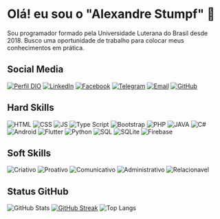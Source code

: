 # Olá! eu sou o "Alexandre Stumpf" 👋
Sou programador formado pela Universidade Luterana do Brasil desde 2018.  Busco uma oportunidade de trabalho para colocar meus conhecimentos em prática.


## Social Media
[![Perfil DIO](https://img.shields.io/badge/PERFIL/DIO-darkblue?style=for-the-badge&logo=dio)](https://www.dio.me/users/portfolio_alexandrestumpf)
[![LinkedIn](https://img.shields.io/badge/LinkedIn-0E76A8?style=for-the-badge&logo=linkedin&logoColor=white)](https://www.linkedin.com/in/alexandrestumpf22)
[![Facebook](https://img.shields.io/badge/Facebook-1877F2?style=for-the-badge&logo=facebook&logoColor=white)](https://www.facebook.com/alexandrestumpf22/)
[![Telegram](https://img.shields.io/badge/Telegram-206cd8?style=for-the-badge&logo=telegram)](https://t.me/alexandrestumpf22)
[![Email](https://img.shields.io/badge/Gmail-D14836?style=for-the-badge&logo=gmail&logoColor=white)](mailto:portfolio.alexandrestumpf@gmail.com?)
[![GitHub](https://img.shields.io/badge/GitHub-black?style=for-the-badge&logo=GitHub)](https://github.com/stumpf-alexandre)


## Hard Skills
![HTML](https://img.shields.io/badge/HTML5-E34F26?style=for-the-badge&logo=html5&logoColor=white)
![CSS](https://img.shields.io/badge/CSS3-1572B6?style=for-the-badge&logo=css3&logoColor=white)
![JS](https://img.shields.io/badge/JavaScript-323330?style=for-the-badge&logo=javascript&logoColor=F7DF1E)
![Type Script](https://img.shields.io/badge/TypeScript-007ACC?style=for-the-badge&logo=typescript&logoColor=white)
![Bootstrap](https://img.shields.io/badge/Bootstrap-563D7C?style=for-the-badge&logo=bootstrap&logoColor=white)
![PHP](https://img.shields.io/badge/PHP-777BB4?style=for-the-badge&logo=php&logoColor=white)
![JAVA](https://img.shields.io/badge/Java-ED8B00?style=for-the-badge&logo=java&logoColor=white)
![C#](https://img.shields.io/badge/C%23-239120?style=for-the-badge&logo=c-sharp&logoColor=white)
![Android](https://img.shields.io/badge/Android-565656?style=for-the-badge&logo=android&logoColor=)
![Flutter](https://img.shields.io/badge/Flutter-02569B?style=for-the-badge&logo=flutter&logoColor=white)
![Python](https://img.shields.io/badge/Python-14354C?style=for-the-badge&logo=python&logoColor=white)
![SQL](https://img.shields.io/badge/MySQL-00000F?style=for-the-badge&logo=mysql&logoColor=white)
![SQLite](https://img.shields.io/badge/SQLite-07405E?style=for-the-badge&logo=sqlite&logoColor=white")
![Firebase](https://img.shields.io/badge/Firebase-565656?style=for-the-badge&logo=firebase&logoColor=white")


## Soft Skills
![Criativo](https://img.shields.io/badge/Criativo-red?style=for-the-badge&logo=criativo&logoColor=white)
![Proativo](https://img.shields.io/badge/Proativo-blue?style=for-the-badge&logo=proativo&logoColor=white)
![Comunicativo](https://img.shields.io/badge/Comunicativo-red?style=for-the-badge&logo=comunicativo&logoColor=white)
![Administrativo](https://img.shields.io/badge/Administrativo-blue?style=for-the-badge&logo=administrativo&logoColor=white)
![Relacionavel](https://img.shields.io/badge/Relacionavel-red?style=for-the-badge&logo=relacionavel&logoColor=white)


## Status GitHub
![GitHub Stats](https://github-readme-stats.vercel.app/api?username=stumpf-alexandre&theme=transparent&bg_color=013&border_color=30A3DC&show_icons=true&icon_color=30A3DC&title_color=E94D5F&text_color=FFF)
[![GitHub Streak](https://streak-stats.demolab.com/?user=stumpf-alexandre&theme=bear&background=000&border=30A3DC&dates=FFF)](https://git.io/streak-stats)
![Top Langs](https://github-readme-stats-git-masterrstaa-rickstaa.vercel.app/api/top-langs/?username=stumpf-alexandre&layout=compact&bg_color=013&border_color=30A3DC&title_color=E94D5F&text_color=FFF)